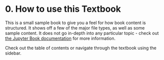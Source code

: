 # 0. How to use this Textbook

This is a small sample book to give you a feel for how book content is
structured.
It shows off a few of the major file types, as well as some sample content.
It does not go in-depth into any particular topic - check out [the Jupyter Book documentation](https://jupyterbook.org) for more information.

Check out the table of contents or navigate through the textbook using the sidebar.

```{tableofcontents}
```
